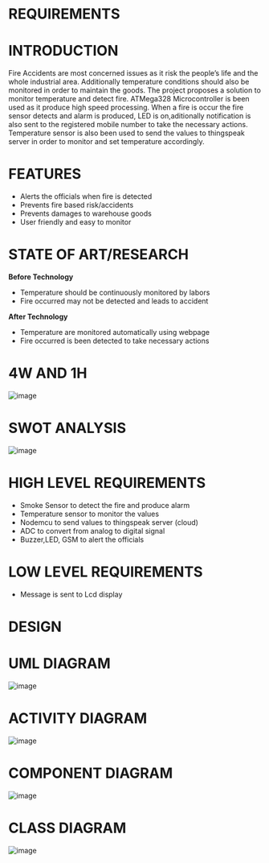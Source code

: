 # **REQUIREMENTS**
# **INTRODUCTION**
Fire Accidents are most concerned issues as it risk the people’s life and the whole industrial area. Additionally temperature conditions should also be monitored in order to maintain the goods. The project proposes a solution to monitor temperature and detect fire. ATMega328 Microcontroller is been used as it produce high speed processing. When a fire is occur the fire sensor detects and alarm is produced, LED is on,aditionally notification is also sent to the registered mobile number to take the necessary actions. Temperature sensor is also been used to send the values to thingspeak server in order to monitor and set temperature accordingly.
# **FEATURES**
- Alerts the officials when fire is detected 
- Prevents fire based risk/accidents
- Prevents damages to warehouse goods
- User friendly and easy to monitor
# **STATE OF ART/RESEARCH**
**Before Technology**
- Temperature should be continuously monitored by labors 
- Fire occurred may not be detected and leads to accident

**After Technology**
- Temperature are monitored automatically using webpage 
- Fire occurred is been detected to take necessary actions 
# **4W AND 1H**
![image](https://user-images.githubusercontent.com/94182282/143625919-0c2a2e60-c9e9-4d13-8fc4-c3115fbfdedb.png)
# **SWOT ANALYSIS**
![image](https://user-images.githubusercontent.com/94182282/143672102-691865a7-602b-4ee9-a188-bd0e2bebff73.png)
# **HIGH LEVEL REQUIREMENTS**
- Smoke Sensor to detect the fire and produce alarm
- Temperature sensor to monitor the values
- Nodemcu to send values to thingspeak server (cloud)
- ADC to convert from analog to digital signal
- Buzzer,LED, GSM to alert the officials
# **LOW LEVEL REQUIREMENTS**
- Message is sent to Lcd display
# **DESIGN**
# **UML DIAGRAM**
![image](https://user-images.githubusercontent.com/94182282/144261702-e66766d2-a13e-44e3-a3f6-88ea9a3a0feb.png)
# **ACTIVITY DIAGRAM**
![image](https://user-images.githubusercontent.com/94182282/144259141-b4fbe1b7-1eb4-475e-9617-4f154bc5debc.png)
# **COMPONENT DIAGRAM**
![image](https://user-images.githubusercontent.com/94182282/144263187-a6bdf0af-0d17-4827-99ee-d09fea02cf2c.png)
# **CLASS DIAGRAM**
![image](https://user-images.githubusercontent.com/94182282/144262742-30a1d013-6789-4cf8-be75-2162e90f4752.png)
